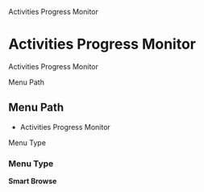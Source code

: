 
Activities Progress Monitor
# Activities Progress Monitor


Activities Progress Monitor

Menu Path
## Menu Path



- Activities Progress Monitor

Menu Type
### Menu Type

**Smart Browse**

